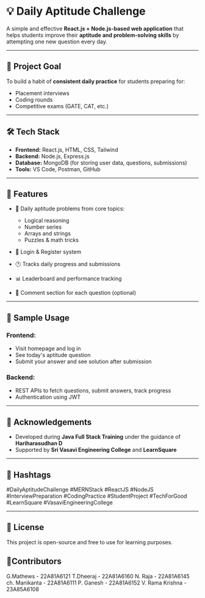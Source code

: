 # 💡 Daily Aptitude Challenge

A simple and effective **React.js + Node.js-based web application** that helps students improve their **aptitude and problem-solving skills** by attempting one new question every day.

---

## 🎯 Project Goal

To build a habit of **consistent daily practice** for students preparing for:

* Placement interviews
* Coding rounds
* Competitive exams (GATE, CAT, etc.)

---

## 🛠️ Tech Stack

* **Frontend:** React.js, HTML, CSS, Tailwind
* **Backend:** Node.js, Express.js
* **Database:** MongoDB (for storing user data, questions, submissions)
* **Tools:** VS Code, Postman, GitHub

---

## 🚀 Features

* 🧠 Daily aptitude problems from core topics:

  * Logical reasoning
  * Number series
  * Arrays and strings
  * Puzzles & math tricks
* 📝 Login & Register system
* 🕐 Tracks daily progress and submissions
* 📊 Leaderboard and performance tracking
* 💬 Comment section for each question (optional)

---

## 🧪 Sample Usage

### Frontend:

* Visit homepage and log in
* See today's aptitude question
* Submit your answer and see solution after submission

### Backend:

* REST APIs to fetch questions, submit answers, track progress
* Authentication using JWT

---

## 🙌 Acknowledgements

* Developed during **Java Full Stack Training** under the guidance of **Hariharasudhan D**
* Supported by **Sri Vasavi Engineering College** and **LearnSquare**

---

## 🔖 Hashtags

\#DailyAptitudeChallenge #MERNStack #ReactJS #NodeJS #InterviewPreparation #CodingPractice #StudentProject #TechForGood #LearnSquare #VasaviEngineeringCollege

---

## 📌 License

This project is open-source and free to use for learning purposes.


## 📌Contributors

G.Mathews             - 22A81A6121
T.Dheeraj              - 22A81A6160
N. Raja               - 22A81A6145
ch. Manikanta          - 22A81A6111
P. Ganesh             - 22A81A6152
V. Rama Krishna       -  23A85A6108
